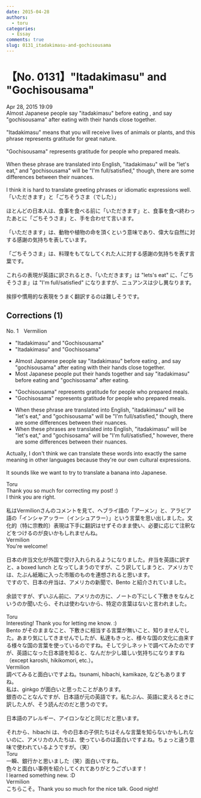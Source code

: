```yaml
---
date: 2015-04-28
authors:
  - toru
categories:
  - Essay
comments: true
slug: 0131_itadakimasu-and-gochisousama
---
```


# 【No. 0131】"Itadakimasu" and "Gochisousama"
<div class="date">Apr 28, 2015 19:09</div>
<div id="post"><div id="body_show_ori">
Almost Japanese people say "itadakimasu" before eating , and say "gochisousama" after eating with their hands close together.<br/><br/>"Itadakimasu" means that you will receive lives of animals or plants, and this phrase represents gratitude for great nature.<br/><br/>"Gochisousama" represents gratitude for people who prepared meals.<br/><br/>When these phrase are translated into English, "itadakimasu" will be "let's eat," and "gochisousama" will be "I'm full/satisfied," though, there are some differences between their nuances. <br/><br/>I think it is hard to translate greeting phrases or idiomatic expressions well.
</div></div>

<!-- more -->

<div id="post_ja"><div id="body_show_mo">
「いただきます」と「ごちそうさま（でした）」<br/><br/>ほとんどの日本人は、食事を食べる前に「いただきます」と、食事を食べ終わったあとに「ごちそうさま」と、手を合わせて言います。<br/><br/>「いただきます」は、動物や植物の命を頂くという意味であり、偉大な自然に対する感謝の気持ちを表しています。<br/><br/>「ごちそうさま」は、料理をもてなしてくれた人に対する感謝の気持ちを表す言葉です。<br/><br/>これらの表現が英語に訳されるとき、「いただきます」は "lets's eat" に、「ごちそうさま」は "I'm full/satisfied" になりますが、ニュアンスは少し異なります。<br/><br/>挨拶や慣用的な表現をうまく翻訳するのは難しそうです。
</div></div>

## Corrections (1)
<div id="block"><div class="first_name"> No. 1　<span class="just_name">Vermilion</span></div><div id="block2">
<ul class="correction_field">
<li class="incorrect">"Itadakimasu" and "Gochisousama"</li>
<li class="corrected correct">
"Itadakimasu" and "Gochisosama"
</li>
</ul>
<ul class="correction_field">
<li class="incorrect">Almost Japanese people say "itadakimasu" before eating , and say "gochisousama" after eating with their hands close together.</li>
<li class="corrected correct">
Most Japanese people put their hands together and say "itadakimasu" before eating and "gochisosama" after eating.
</li>
</ul>
<ul class="correction_field">
<li class="incorrect">"Gochisousama" represents gratitude for people who prepared meals.</li>
<li class="corrected correct">
"Gochisosama" represents gratitude for people who prepared meals.
</li>
</ul>
<ul class="correction_field">
<li class="incorrect">When these phrase are translated into English, "itadakimasu" will be "let's eat," and "gochisousama" will be "I'm full/satisfied," though, there are some differences between their nuances.</li>
<li class="corrected correct">
When these phr<span class="f_blue">ases</span> are translated into English, "itadakimasu" will be "let's eat," and "gochisosama" will be "I'm full/satisfied," <span class="f_blue">however</span>, there are some differences between their nuances.
</li>
</ul>
<p class="comment_small">
 Actually, I don't think we can translate these words into exactly the same meaning in other languages because they're our own cultural expressions.
 <br/>
 <br/>
 It sounds like we want to try to translate a banana into Japanese.
 <br/>
</p>

</div><div class="name"><span class="just_name">Toru</span><br>
Thank you so much for correcting my post! :)<br/>I think you are right.<br/><br/>私はVermilionさんのコメントを見て、ヘブライ語の「アーメン」と、アラビア語の「インシャアッラー（インシュアラー）」という言葉を思い出しました。文化的（特に宗教的）表現は下手に翻訳はせずそのまま使い、必要に応じて注釈などをつけるのが良いかもしれませんね。
</div>
<div class="name"><span class="just_name">Vermilion</span><br>
You're welcome!<br/><br/>日本の弁当文化が外国で受け入れられるようになりました。弁当を英語に訳すと、a boxed lunch となってしまうのですが、こう訳してしまうと、アメリカでは、たぶん紙箱に入った市販のものを連想されると思います。<br/>ですので、日本の弁当は、アメリカの新聞で、Bento と紹介されていました。<br/><br/>余談ですが、ずいぶん前に、アメリカの方に、ノートの下にしく下敷きをなんというのか聞いたら、それは使わないから、特定の言葉はないと言われました。<br/><br/>
</div>
<div class="name"><span class="just_name">Toru</span><br>
Interesting! Thank you for letting me know. :)<br/>Bento がそのままなこと、下敷きに相当する言葉が無いこと、知りませんでした。あまり気にしてきませんでしたが、私達もきっと、様々な国の文化に由来する様々な国の言葉を使っているのですね。そして少しネットで調べてみたのですが、英語になった日本語を知ると、なんだか少し嬉しい気持ちになりますね（except karoshi, hikikomori, etc.）。
</div>
<div class="name"><span class="just_name">Vermilion</span><br>
調べてみると面白いですよね。tsunami, hibachi, kamikaze, などもありますね。<br/>私は、ginkgo が面白いと思ったことがあります。<br/>銀杏のことなんですが、日本語が元の英語です。私たぶん、英語に変えるときに訳した人が、そう読んだのだと思うのです。<br/><br/>日本語のアレルギー、アイロンなどと同じだと思います。<br/><br/>それから、hibachi は、今の日本の子供たちはそんな言葉を知らないかもしれないのに、アメリカの人たちは、使っているのは面白いですよね。ちょっと違う意味で使われているようですが。（笑）
</div>
<div class="name"><span class="just_name">Toru</span><br>
一瞬、銀行かと思いました（笑）面白いですね。<br/>色々と面白い事例を紹介してくれてありがとうございます！<br/>I learned something new. :D
</div>
<div class="name"><span class="just_name">Vermilion</span><br>
こちらこそ。Thank you so much for the nice talk. Good night!
</div>
</div>

